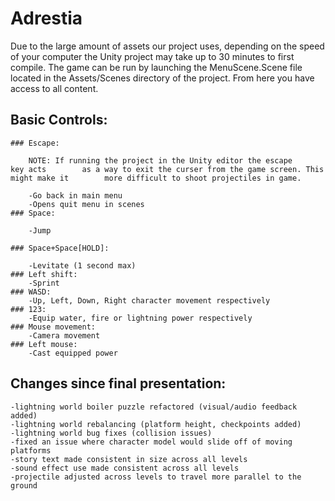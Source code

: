 # Adrestia

Due to the large amount of assets our project uses, depending on the speed of your computer the Unity project may take up to 30 minutes to first compile.
The game can be run by launching the MenuScene.Scene file located in the Assets/Scenes directory of the project. From here you have access to all content.

## Basic Controls:
    ### Escape: 
        
        NOTE: If running the project in the Unity editor the escape     key acts        as a way to exit the curser from the game screen. This might make it        more difficult to shoot projectiles in game.
        
        -Go back in main menu
        -Opens quit menu in scenes
    ### Space:
        
        -Jump
    
    ### Space+Space[HOLD]:
        
        -Levitate (1 second max)
    ### Left shift:
        -Sprint
    ### WASD:
        -Up, Left, Down, Right character movement respectively
    ### 123:
        -Equip water, fire or lightning power respectively
    ### Mouse movement:
        -Camera movement
    ### Left mouse:
        -Cast equipped power
## Changes since final presentation:
    -lightning world boiler puzzle refactored (visual/audio feedback added)
    -lightning world rebalancing (platform height, checkpoints added)
    -lightning world bug fixes (collision issues)
    -fixed an issue where character model would slide off of moving platforms
    -story text made consistent in size across all levels
    -sound effect use made consistent across all levels
    -projectile adjusted across levels to travel more parallel to the ground

